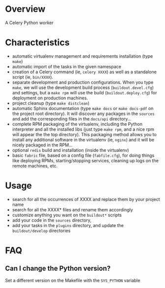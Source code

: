 Overview
========

A Celery Python worker

Characteristics
===============

- automatic virtualenv management and requirements installation (type `make`)
- automatic import of the tasks in the given namespace
- creation of a Celery command (ie, `celery XXXX`) as well as a standalone
  script (ie, `bin/XXXX`).
- separate development and production configurations. When you type `make`, we
  will use the development build process (`buildout.devel.cfg`) and
  settings, but a `make rpm` will use the build (`buildout.deploy.cfg`) for
  deployment on production machines.
- project cleanup (type `make distclean`)
- automatic Sphinx documentation (type `make docs` or `make docs-pdf` on the
  project root directory). It will discover any packages in the `sources` and add
  the corresponding files in the `docs/api` directory...
- complete RPM packaging of the virtualenv, including the Python interpreter and
  all the installed libs (just type `make rpm`, and a nice rpm will appear the
  the top directory). This packaging method allows you to install any additional
  software in the virtualenv (ie, `nginx`) and it will be nicely packaged in
  the RPM...
- optional `redis` build and installation (inside the virtualenv)
- basic `fabric` file, based on a config file (`fabfile.cfg`), for doing things
  like deploying RPMs, starting/stopping services, cleaning up logs on the
  remote machines, etc.

Usage
=====

- search for all the occurrences of XXXX and replace them by your project name
- search for all the XXXX* files and rename them accordingly
- customize anything you want on the `buildout*` scripts
- add your code in the `sources` directory,
- add your tasks in the `plugins` directory, and update the `buildout/develop`
  directories


FAQ
===

Can I change the Python version?
--------------------------------

Set a different version on the Makefile with the `SYS_PYTHON` variable



